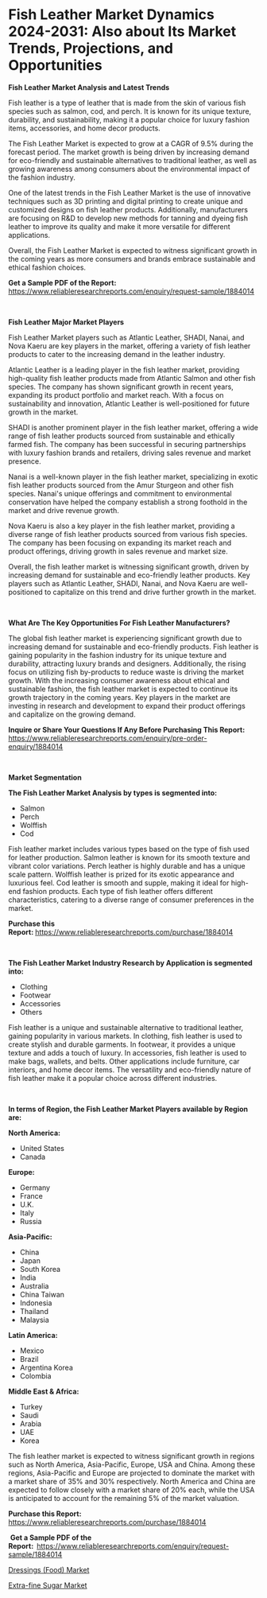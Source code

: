 <p><h1>Fish Leather Market Dynamics 2024-2031: Also about Its Market Trends, Projections, and Opportunities</h1></p><p><strong>Fish Leather Market Analysis and Latest Trends</strong></p>
<p><p>Fish leather is a type of leather that is made from the skin of various fish species such as salmon, cod, and perch. It is known for its unique texture, durability, and sustainability, making it a popular choice for luxury fashion items, accessories, and home decor products.</p><p>The Fish Leather Market is expected to grow at a CAGR of 9.5% during the forecast period. The market growth is being driven by increasing demand for eco-friendly and sustainable alternatives to traditional leather, as well as growing awareness among consumers about the environmental impact of the fashion industry.</p><p>One of the latest trends in the Fish Leather Market is the use of innovative techniques such as 3D printing and digital printing to create unique and customized designs on fish leather products. Additionally, manufacturers are focusing on R&D to develop new methods for tanning and dyeing fish leather to improve its quality and make it more versatile for different applications.</p><p>Overall, the Fish Leather Market is expected to witness significant growth in the coming years as more consumers and brands embrace sustainable and ethical fashion choices.</p></p>
<p><strong>Get a Sample PDF of the Report:&nbsp;</strong> <a href="https://www.reliableresearchreports.com/enquiry/request-sample/1884014">https://www.reliableresearchreports.com/enquiry/request-sample/1884014</a></p>
<p>&nbsp;</p>
<p><strong>Fish Leather Major Market Players</strong></p>
<p><p>Fish Leather Market players such as Atlantic Leather, SHADI, Nanai, and Nova Kaeru are key players in the market, offering a variety of fish leather products to cater to the increasing demand in the leather industry. </p><p>Atlantic Leather is a leading player in the fish leather market, providing high-quality fish leather products made from Atlantic Salmon and other fish species. The company has shown significant growth in recent years, expanding its product portfolio and market reach. With a focus on sustainability and innovation, Atlantic Leather is well-positioned for future growth in the market.</p><p>SHADI is another prominent player in the fish leather market, offering a wide range of fish leather products sourced from sustainable and ethically farmed fish. The company has been successful in securing partnerships with luxury fashion brands and retailers, driving sales revenue and market presence.</p><p>Nanai is a well-known player in the fish leather market, specializing in exotic fish leather products sourced from the Amur Sturgeon and other fish species. Nanai's unique offerings and commitment to environmental conservation have helped the company establish a strong foothold in the market and drive revenue growth.</p><p>Nova Kaeru is also a key player in the fish leather market, providing a diverse range of fish leather products sourced from various fish species. The company has been focusing on expanding its market reach and product offerings, driving growth in sales revenue and market size.</p><p>Overall, the fish leather market is witnessing significant growth, driven by increasing demand for sustainable and eco-friendly leather products. Key players such as Atlantic Leather, SHADI, Nanai, and Nova Kaeru are well-positioned to capitalize on this trend and drive further growth in the market.</p></p>
<p>&nbsp;</p>
<p><strong>What Are The Key Opportunities For Fish Leather Manufacturers?</strong></p>
<p><p>The global fish leather market is experiencing significant growth due to increasing demand for sustainable and eco-friendly products. Fish leather is gaining popularity in the fashion industry for its unique texture and durability, attracting luxury brands and designers. Additionally, the rising focus on utilizing fish by-products to reduce waste is driving the market growth. With the increasing consumer awareness about ethical and sustainable fashion, the fish leather market is expected to continue its growth trajectory in the coming years. Key players in the market are investing in research and development to expand their product offerings and capitalize on the growing demand.</p></p>
<p><strong>Inquire or Share Your Questions If Any Before Purchasing This Report:</strong> <a href="https://www.reliableresearchreports.com/enquiry/pre-order-enquiry/1884014">https://www.reliableresearchreports.com/enquiry/pre-order-enquiry/1884014</a></p>
<p>&nbsp;</p>
<p><strong>Market Segmentation</strong></p>
<p><strong>The Fish Leather Market Analysis by types is segmented into:</strong></p>
<p><ul><li>Salmon</li><li>Perch</li><li>Wolffish</li><li>Cod</li></ul></p>
<p><p>Fish leather market includes various types based on the type of fish used for leather production. Salmon leather is known for its smooth texture and vibrant color variations. Perch leather is highly durable and has a unique scale pattern. Wolffish leather is prized for its exotic appearance and luxurious feel. Cod leather is smooth and supple, making it ideal for high-end fashion products. Each type of fish leather offers different characteristics, catering to a diverse range of consumer preferences in the market.</p></p>
<p><strong>Purchase this Report:&nbsp;</strong><a href="https://www.reliableresearchreports.com/purchase/1884014">https://www.reliableresearchreports.com/purchase/1884014</a></p>
<p>&nbsp;</p>
<p><strong>The Fish Leather Market Industry Research by Application is segmented into:</strong></p>
<p><ul><li>Clothing</li><li>Footwear</li><li>Accessories</li><li>Others</li></ul></p>
<p><p>Fish leather is a unique and sustainable alternative to traditional leather, gaining popularity in various markets. In clothing, fish leather is used to create stylish and durable garments. In footwear, it provides a unique texture and adds a touch of luxury. In accessories, fish leather is used to make bags, wallets, and belts. Other applications include furniture, car interiors, and home decor items. The versatility and eco-friendly nature of fish leather make it a popular choice across different industries.</p></p>
<p>&nbsp;</p>
<p><strong>In terms of Region, the Fish Leather Market Players available by Region are:</strong></p>
<p>
    <p> <strong> North America: </strong>
        <ul>
            <li>United States</li>
            <li>Canada</li>
        </ul>
        </p> 
    <p> <strong> Europe: </strong>
        <ul>
            <li>Germany</li>
            <li>France</li>
            <li>U.K.</li>
            <li>Italy</li>
            <li>Russia</li>
        </ul>
        </p> 
    <p> <strong> Asia-Pacific: </strong>
        <ul>
            <li>China</li>
            <li>Japan</li>
            <li>South Korea</li>
            <li>India</li>
            <li>Australia</li>
            <li>China Taiwan</li>
            <li>Indonesia</li>
            <li>Thailand</li>
            <li>Malaysia</li>
        </ul>
        </p> 
    <p> <strong> Latin America: </strong>
        <ul>
            <li>Mexico</li>
            <li>Brazil</li>
            <li>Argentina Korea</li>
            <li>Colombia</li>
        </ul>
        </p> 
    <p> <strong> Middle East & Africa: </strong>
        <ul>
            <li>Turkey</li>
            <li>Saudi</li>
            <li>Arabia</li>
            <li>UAE</li>
            <li>Korea</li>
        </ul>
    </p>
    </p>
<p><p>The fish leather market is expected to witness significant growth in regions such as North America, Asia-Pacific, Europe, USA and China. Among these regions, Asia-Pacific and Europe are projected to dominate the market with a market share of 35% and 30% respectively. North America and China are expected to follow closely with a market share of 20% each, while the USA is anticipated to account for the remaining 5% of the market valuation.</p></p>
<p><strong>Purchase this Report: </strong><a href="https://www.reliableresearchreports.com/purchase/1884014">https://www.reliableresearchreports.com/purchase/1884014</a></p>
<p>&nbsp;<strong>Get a Sample PDF of the Report:&nbsp;&nbsp;</strong><a href="https://www.reliableresearchreports.com/enquiry/request-sample/1884014">https://www.reliableresearchreports.com/enquiry/request-sample/1884014</a></p>
<p><strong></strong></p>
<p><p><a href="https://gratis-rainforest-2ca.notion.site/Dressings-Food-Market-Analysis-and-Market-Size-Global-Industry-Overview-Market-Segmentation-and--674089fcf65540d3ab00a3dc2b1b5c82">Dressings (Food) Market</a></p><p><a href="https://metal-farmhouse-e95.notion.site/Extra-fine-Sugar-Market-Size-Share-Trends-Analysis-Report-By-Application-Regional-Outlook-Compe-f04b8f7228f748c9beca5b0998389171">Extra-fine Sugar Market</a></p></p>